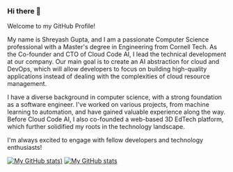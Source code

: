 ### Hi there 👋

Welcome to my GitHub Profile!

My name is Shreyash Gupta, and I am a passionate Computer Science professional with a Master's degree in Engineering from Cornell Tech. As the Co-founder and CTO of Cloud Code AI, I lead the technical development at our company. Our main goal is to create an AI abstraction for cloud and DevOps, which will allow developers to focus on building high-quality applications instead of dealing with the complexities of cloud resource management.

I have a diverse background in computer science, with a strong foundation as a software engineer. I've worked on various projects, from machine learning to automation, and have gained valuable experience along the way. Before Cloud Code AI, I also co-founded a web-based 3D EdTech platform, which further solidified my roots in the technology landscape.

I'm always excited to engage with fellow developers and technology enthusiasts!

[![My GitHub stats](https://github-readme-stats-git-masterorgs-github-readme-stats-team.vercel.app/api?username=shreyashkgupta&include_orgs=true&role=OWNER,COLLABORATOR))](https://github.com/anuraghazra/github-readme-stats)
[![My GitHub stats](https://github-readme-stats-shreyashkguptas-projects.vercel.app/api?username=shreyashkgupta&include_orgs=true&role=OWNER,COLLABORATOR)](https://github.com/anuraghazra/github-readme-stats)

<!--
![My GitHub Stats](https://github-readme-stats.vercel.app/api?username=shreyashkgupta&show_icons=true&theme=radical&count_private=true)
**shreyashkgupta/shreyashkgupta** is a ✨ _special_ ✨ repository because its `README.md` (this file) appears on your GitHub profile.

Here are some ideas to get you started:

- 🔭 I’m currently working on ...
- 🌱 I’m currently learning ...
- 👯 I’m looking to collaborate on ...
- 🤔 I’m looking for help with ...
- 💬 Ask me about ...
- 📫 How to reach me: ...
- 😄 Pronouns: ...
- ⚡ Fun fact: ...
-->
